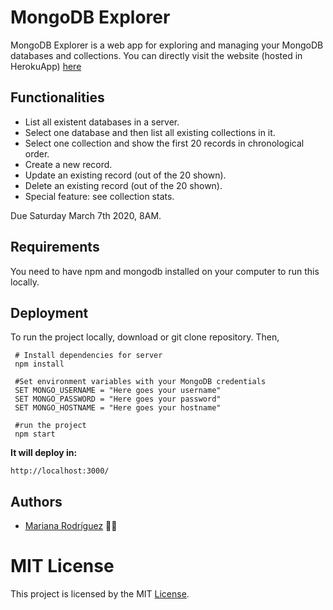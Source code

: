# MongoDB Explorer

MongoDB Explorer is a web app for exploring and managing your MongoDB databases and collections. You can directly visit the website (hosted in HerokuApp) [here]()

## Functionalities
- List all existent databases in a server.
- Select one database and then list all existing collections in it.
- Select one collection and show the first 20 records in chronological order.
- Create a new record.
- Update an existing record (out of the 20 shown).
- Delete an existing record (out of the 20 shown).
- Special feature: see collection stats.

Due Saturday March 7th 2020, 8AM.

## Requirements
You need to have npm and mongodb installed on your computer to run this locally.

## Deployment
To run the project locally, download or git clone repository. Then, 
```
 # Install dependencies for server
 npm install
 
 #Set environment variables with your MongoDB credentials
 SET MONGO_USERNAME = "Here goes your username"
 SET MONGO_PASSWORD = "Here goes your password"
 SET MONGO_HOSTNAME = "Here goes your hostname"
 
 #run the project
 npm start
```
**It will deploy in:**
```
http://localhost:3000/
```
## Authors 

- [Mariana Rodríguez](https://mrodriguez21.github.io/) 👩‍💻

# MIT License 

This project is licensed by the MIT [License](https://github.com/mrodriguez21/mongo-explorer/blob/master/LICENSE).